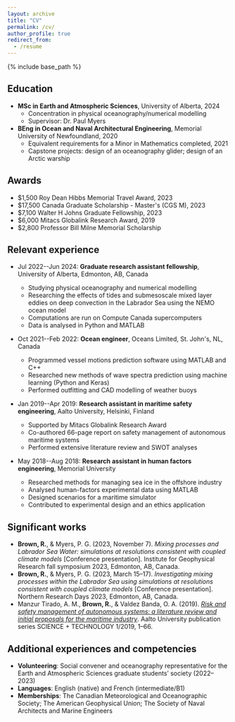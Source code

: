 ```yaml
---
layout: archive
title: "CV"
permalink: /cv/
author_profile: true
redirect_from:
  - /resume
---
```


{% include base_path %}

Education
------
* **MSc in Earth and Atmospheric Sciences**, University of Alberta, 2024
  * Concentration in physical oceanography/numerical modelling
  * Supervisor: Dr. Paul Myers
* **BEng in Ocean and Naval Architectural Engineering**, Memorial University of Newfoundland, 2020
  * Equivalent requirements for a Minor in Mathematics completed, 2021
  * Capstone projects: design of an oceanography glider; design of an Arctic warship

Awards
------
* $1,500 Roy Dean Hibbs Memorial Travel Award, 2023
* $17,500 Canada Graduate Scholarship - Master's (CGS M), 2023
* $7,100 Walter H Johns Graduate Fellowship, 2023
* $6,000 Mitacs Globalink Research Award, 2019
* $2,800 Professor Bill Milne Memorial Scholarship

Relevant experience
------
* Jul 2022--Jun 2024: **Graduate research assistant fellowship**, University of Alberta, Edmonton, AB, Canada
  * Studying physical oceanography and numerical modelling
  * Researching the effects of tides and submesoscale mixed layer eddies on deep convection in
the Labrador Sea using the NEMO ocean model
  * Computations are run on Compute Canada supercomputers
  * Data is analysed in Python and MATLAB

* Oct 2021--Feb 2022: **Ocean engineer**, Oceans Limited, St. John's, NL, Canada
  * Programmed vessel motions prediction software using MATLAB and C++
  * Researched new methods of wave spectra prediction using machine learning (Python and Keras)
  * Performed outfitting and CAD modelling of weather buoys

* Jan 2019--Apr 2019: **Research assistant in maritime safety engineering**, Aalto University, Helsinki, Finland
  * Supported by Mitacs Globalink Research Award
  * Co-authored 66-page report on safety management of autonomous maritime systems
  * Performed extensive literature review and SWOT analyses

* May 2018--Aug 2018: **Research assistant in human factors engineering**, Memorial University
  * Researched methods for managing sea ice in the offshore industry
  * Analysed human-factors experimental data using MATLAB
  * Designed scenarios for a maritime simulator
  * Contributed to experimental design and an ethics application

Significant works
------
* **Brown, R.**, & Myers, P. G. (2023, November 7). *Mixing processes and Labrador Sea Water: simulations at resolutions consistent with coupled climate models* [Conference presentation]. Institute for Geophysical Research fall symposium 2023, Edmonton, AB, Canada.
* **Brown, R.**, & Myers, P. G. (2023, March 15–17). *Investigating mixing processes within the Labrador Sea using simulations at resolutions consistent with coupled climate models* [Conference presentation]. Northern Research Days 2023, Edmonton, AB, Canada.
* Manzur Tirado, A. M., **Brown, R.**, & Valdez Banda, O. A. (2019). [*Risk and safety management of autonomous systems: a literature review and initial proposals for the maritime industry*](http://urn.fi/URN:ISBN:978-952-60-8499-2). Aalto University publication series SCIENCE + TECHNOLOGY 1/2019, 1–66.

Additional experiences and competencies
------
* **Volunteering**: Social convener and oceanography representative for the Earth and Atmospheric
Sciences graduate students’ society (2022–2023)
* **Languages**: English (native) and French (intermediate/B1)
* **Memberships**: The Canadian Meteorological and Oceanographic Society; The American Geophysical Union; The Society of Naval Architects and Marine Engineers
